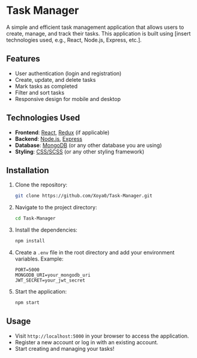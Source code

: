 # Task Manager

A simple and efficient task management application that allows users to create, manage, and track their tasks. This application is built using [insert technologies used, e.g., React, Node.js, Express, etc.].

## Features

- User authentication (login and registration)
- Create, update, and delete tasks
- Mark tasks as completed
- Filter and sort tasks
- Responsive design for mobile and desktop

## Technologies Used

- **Frontend**: [React](https://reactjs.org/), [Redux](https://redux.js.org/) (if applicable)
- **Backend**: [Node.js](https://nodejs.org/), [Express](https://expressjs.com/)
- **Database**: [MongoDB](https://www.mongodb.com/) (or any other database you are using)
- **Styling**: [CSS/SCSS](https://sass-lang.com/) (or any other styling framework)

## Installation

1. Clone the repository:
   ```bash
   git clone https://github.com/Xoya0/Task-Manager.git
   ```

2. Navigate to the project directory:
   ```bash
   cd Task-Manager
   ```

3. Install the dependencies:
   ```bash
   npm install
   ```

4. Create a `.env` file in the root directory and add your environment variables. Example:
   ```
   PORT=5000
   MONGODB_URI=your_mongodb_uri
   JWT_SECRET=your_jwt_secret
   ```

5. Start the application:
   ```bash
   npm start
   ```

## Usage

- Visit `http://localhost:5000` in your browser to access the application.
- Register a new account or log in with an existing account.
- Start creating and managing your tasks!

